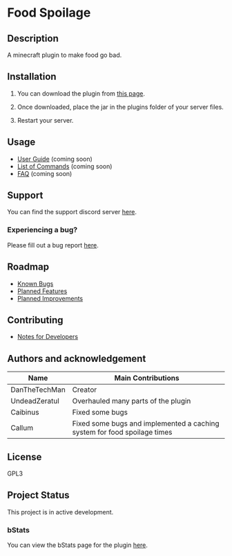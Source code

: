 # Food Spoilage

## Description
A minecraft plugin to make food go bad.

## Installation
1) You can download the plugin from [this page](https://www.spigotmc.org/resources/food-spoilage.81507/).

2) Once downloaded, place the jar in the plugins folder of your server files.

3) Restart your server.

## Usage
- [User Guide](https://github.com/dmccoystephenson/FoodSpoilage/wiki/Guide) (coming soon)
- [List of Commands](https://github.com/dmccoystephenson/FoodSpoilage/wiki/Commands) (coming soon)
- [FAQ](https://github.com/dmccoystephenson/FoodSpoilage/wiki/FAQ) (coming soon)

## Support
You can find the support discord server [here](https://discord.gg/xXtuAQ2). 

### Experiencing a bug?
Please fill out a bug report [here](https://github.com/dmccoystephenson/FoodSpoilage/issues?q=is%3Aissue+is%3Aopen+label%3Abug).

## Roadmap
- [Known Bugs](https://github.com/dmccoystephenson/MFoodSpoilage/issues?q=is%3Aopen+is%3Aissue+label%3Abug)
- [Planned Features](https://github.com/dmccoystephenson/FoodSpoilage/issues?q=is%3Aopen+is%3Aissue+label%3AEpic)
- [Planned Improvements](https://github.com/dmccoystephenson/FoodSpoilage/issues?q=is%3Aopen+is%3Aissue+label%3Aimprovement)

## Contributing
- [Notes for Developers](https://github.com/dmccoystephenson/FoodSpoilage/wiki/Developer-Notes)

## Authors and acknowledgement
Name | Main Contributions
------------ | -------------
DanTheTechMan | Creator
UndeadZeratul | Overhauled many parts of the plugin
Caibinus | Fixed some bugs
Callum | Fixed some bugs and implemented a caching system for food spoilage times

## License
GPL3

## Project Status
This project is in active development.

### bStats
You can view the bStats page for the plugin [here](https://bstats.org/plugin/bukkit/Food%20Spoilage/8992).

